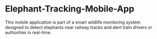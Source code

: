 # Elephant-Tracking-Mobile-App
This mobile application is part of a smart wildlife monitoring system designed to detect elephants near railway tracks and alert train drivers or authorities in real-time.
